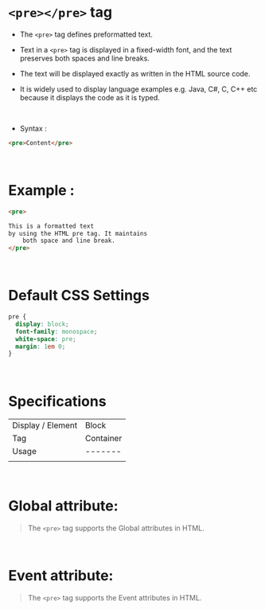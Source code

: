 # `<pre></pre>` tag

- The `<pre>` tag defines preformatted text.

- Text in a `<pre>` tag is displayed in a fixed-width font, and the text preserves both spaces and line breaks.

- The text will be displayed exactly as written in the HTML source code.

* It is widely used to display language examples e.g. Java, C#, C, C++ etc because it displays the code as it is typed.

&nbsp;

- Syntax :

```html
<pre>Content</pre>
```

&nbsp;

# Example :

```html
<pre>

This is a formatted text
by using the HTML pre tag. It maintains
    both space and line break.
</pre>
```

&nbsp;

# Default CSS Settings

```css
pre {
  display: block;
  font-family: monospace;
  white-space: pre;
  margin: 1em 0;
}
```

&nbsp;

# Specifications

|                   |           |
| ----------------- | --------- |
| Display / Element | Block     |
| Tag               | Container |
| Usage             | -------   |
|                   |           |

&nbsp;

# Global attribute:

> The `<pre>` tag supports the Global attributes in HTML.

&nbsp;

# Event attribute:

> The `<pre>` tag supports the Event attributes in HTML.
